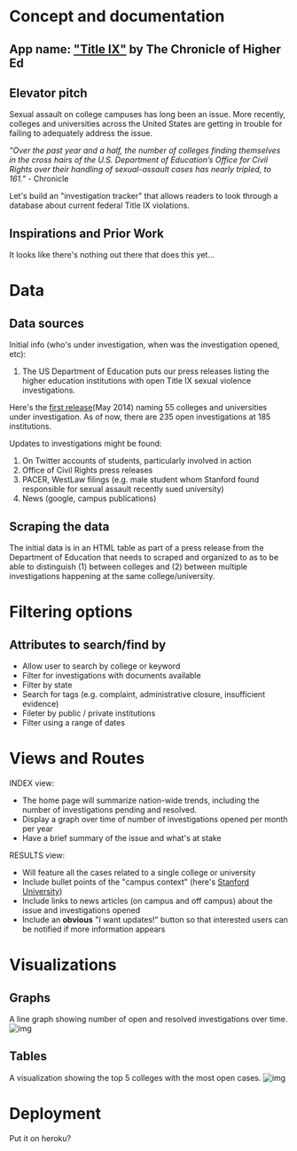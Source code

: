 # Concept and documentation

## App name: ["Title IX"](projects.chronicle.com/titleix/) by The Chronicle of Higher Ed

## Elevator pitch

Sexual assault on college campuses has long been an issue. More recently, colleges and universities across the United States are getting in trouble for failing to adequately address the issue.

*"Over the past year and a half, the number of colleges finding themselves in the cross hairs of the U.S. Department of Education’s Office for Civil Rights over their handling of sexual-assault cases has nearly tripled, to 161."* - Chronicle

Let's build an "investigation tracker" that allows readers to look through a database about current federal Title IX violations.

## Inspirations and Prior Work

It looks like there's nothing out there that does this yet...

# Data

## Data sources

Initial info (who's under investigation, when was the investigation opened, etc):

1. The US Department of Education puts our press releases listing the higher education institutions with open Title IX sexual violence investigations.

Here's the [first release](http://www.ed.gov/news/press-releases/us-department-education-releases-list-higher-education-institutions-open-title-ix-sexual-violence-investigations)(May 2014) naming 55 colleges and universities under investigation. As of now, there are 235 open investigations at 185 institutions.

Updates to investigations might be found:

1. On Twitter accounts of students, particularly involved in action
2. Office of Civil Rights press releases
3. PACER, WestLaw filings (e.g. male student whom Stanford found responsible for sexual assault recently sued university)
4. News (google, campus publications)

## Scraping the data

The initial data is in an HTML table as part of a press release from the Department of Education that needs to scraped and organized to as to be able to distinguish (1) between colleges and (2) between multiple investigations happening at the same college/university.

# Filtering options

## Attributes to search/find by
* Allow user to search by college or keyword
* Filter for investigations with documents available
* Filter by state
* Search for tags (e.g. complaint, administrative closure, insufficient evidence)
* Fileter by public / private institutions
* Filter using a range of dates

# Views and Routes

INDEX view:
* The home page will summarize nation-wide trends, including the number of investigations pending and resolved.
* Display a graph over time of number of investigations opened per month per year
* Have a brief summary of the issue and what's at stake

RESULTS view:
* Will feature all the cases related to a single college or university
* Include bullet points of the "campus context" (here's [Stanford University](http://projects.chronicle.com/titleix/campus/Stanford-University/))
* Include links to news articles (on campus and off campus) about the issue and investigations opened
* Include an **obvious** "I want updates!" button so that interested users can be notified if more information appears

# Visualizations

## Graphs

A line graph showing number of open and resolved investigations over time.
![img](http://i.imgur.com/Qf1JxiT.png?1)

## Tables

A visualization showing the top 5 colleges with the most open cases.
![img](http://i.imgur.com/TwUIvFY.png?1)


# Deployment
Put it on heroku?


